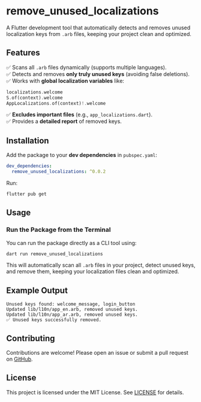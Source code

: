 # remove_unused_localizations

A Flutter development tool that automatically detects and removes unused localization keys from `.arb` files, keeping your project clean and optimized.

## Features
✅ Scans all `.arb` files dynamically (supports multiple languages).  
✅ Detects and removes **only truly unused keys** (avoiding false deletions).  
✅ Works with **global localization variables** like:
   ```dart
   localizations.welcome
S.of(context).welcome
AppLocalizations.of(context)!.welcome
   ```
✅ **Excludes important files** (e.g., `app_localizations.dart`).  
✅ Provides a **detailed report** of removed keys.

## Installation

Add the package to your **dev dependencies** in `pubspec.yaml`:

```yaml
dev_dependencies:
  remove_unused_localizations: ^0.0.2
```

Run:
```sh
flutter pub get
```

## Usage

### **Run the Package from the Terminal**
You can run the package directly as a CLI tool using:

```sh
dart run remove_unused_localizations
```

This will automatically scan all `.arb` files in your project, detect unused keys, and remove them, keeping your localization files clean and optimized.

## Example Output
```
Unused keys found: welcome_message, login_button
Updated lib/l10n/app_en.arb, removed unused keys.
Updated lib/l10n/app_ar.arb, removed unused keys.
✅ Unused keys successfully removed.
```

## Contributing
Contributions are welcome! Please open an issue or submit a pull request on [GitHub](https://github.com/OsamaAssaf/remove_unused_localizations).

## License
This project is licensed under the MIT License. See [LICENSE](LICENSE) for details.
